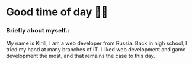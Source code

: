 # Good time of day 👋🏼

### Briefly about myself.:
My name is Kirill, I am a web developer from Russia. Back in high school, I tried my hand at many branches of IT. I liked web development and game development the most, and that remains the case to this day.
